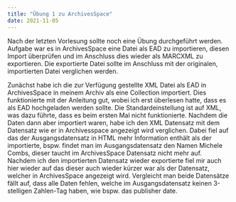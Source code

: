 ```yaml
---
title: "Übung 1 zu ArchivesSpace"
date: 2021-11-05
---
```


Nach der letzten Vorlesung sollte noch eine Übung durchgeführt werden. Aufgabe war es in ArchivesSpace eine Datei als EAD zu importieren, diesen Import überprüfen und im Anschluss dies wieder als MARCXML zu exportieren. Die exportierte Datei sollte im Anschluss mit der originalen, importierten Datei verglichen werden.

Zunächst habe ich die zur Verfügung gestellte XML Datei als EAD in ArchivesSpace in meinem Archiv als eine Collection importiert. Dies funktionierte mit der Anleitung gut, wobei ich erst überlesen hatte, dass es als EAD hochgeladen werden sollte. Die Standardeinstellung ist auf XML, was dazu führte, dass es beim ersten Mal nicht funktionierte. Nachdem die Daten dann aber importiert waren, habe ich den XML Datensatz mit dem Datensatz wie er in Archivesspace angezeigt wird verglichen. Dabei fiel auf das der Ausgangsdatensatz in HTML mehr Information enthält als der importierte, bspw. findet man im Ausgangsdatensatz den Namen Michele Combs, dieser taucht im ArchivesSpace Datensatz nicht mehr auf. Nachdem ich den importierten Datensatz wieder exportierte fiel mir auch hier wieder auf das dieser auch wieder kürzer war als der Datensatz, welcher in ArchivesSpace angezeigt wird. Vergleicht man beide Datensätze fällt auf, dass alle Daten fehlen, welche im Ausgangsdatensatz keinen 3-stelligen Zahlen-Tag haben, wie bspw. das publisher date.
